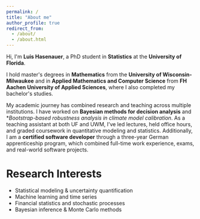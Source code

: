 ```yaml
---
permalink: /
title: "About me"
author_profile: true
redirect_from: 
  - /about/
  - /about.html
---
```


Hi, I'm **Luis Hasenauer**, a PhD student in **Statistics** at the **University of Florida**. 

I hold master's degrees in **Mathematics** from the **University of Wisconsin-Milwaukee** and in **Applied Mathematics and Computer Science** from **FH Aachen University of Applied Sciences**, where I also completed my bachelor's studies.  

My academic journey has combined research and teaching across multiple institutions. I have worked on **Bayesian methods for decision analysis** and **Bootstrap-based robustness analysis in climate model calibration*. As a teaching assistant at both UF and UWM, I’ve led lectures, held office hours, and graded coursework in quantitative modeling and statistics. Additionally, I am a **certified software developer** through a three-year German apprenticeship program, which combined full-time work experience, exams, and real-world software projects.

Research Interests
======
- Statistical modeling & uncertainty quantification
- Machine learning and time series
- Financial statistics and stochastic processes
- Bayesian inference & Monte Carlo methods

